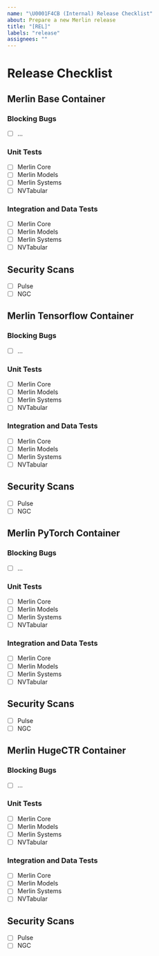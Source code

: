```yaml
---
name: "\U0001F4CB (Internal) Release Checklist"
about: Prepare a new Merlin release
title: "[REL]"
labels: "release"
assignees: ""
---
```


# Release Checklist

<!-- Please add the release date and Merlin version here. -->

## Merlin Base Container

### Blocking Bugs

- [ ] ...

### Unit Tests

- [ ] Merlin Core
- [ ] Merlin Models
- [ ] Merlin Systems
- [ ] NVTabular

### Integration and Data Tests

- [ ] Merlin Core
- [ ] Merlin Models
- [ ] Merlin Systems
- [ ] NVTabular

## Security Scans

- [ ] Pulse
- [ ] NGC

## Merlin Tensorflow Container

### Blocking Bugs

- [ ] ...

### Unit Tests

- [ ] Merlin Core
- [ ] Merlin Models
- [ ] Merlin Systems
- [ ] NVTabular

### Integration and Data Tests

- [ ] Merlin Core
- [ ] Merlin Models
- [ ] Merlin Systems
- [ ] NVTabular

## Security Scans

- [ ] Pulse
- [ ] NGC

## Merlin PyTorch Container

### Blocking Bugs

- [ ] ...

### Unit Tests

- [ ] Merlin Core
- [ ] Merlin Models
- [ ] Merlin Systems
- [ ] NVTabular

### Integration and Data Tests

- [ ] Merlin Core
- [ ] Merlin Models
- [ ] Merlin Systems
- [ ] NVTabular

## Security Scans

- [ ] Pulse
- [ ] NGC

## Merlin HugeCTR Container

### Blocking Bugs

- [ ] ...

### Unit Tests

- [ ] Merlin Core
- [ ] Merlin Models
- [ ] Merlin Systems
- [ ] NVTabular

### Integration and Data Tests

- [ ] Merlin Core
- [ ] Merlin Models
- [ ] Merlin Systems
- [ ] NVTabular

## Security Scans

- [ ] Pulse
- [ ] NGC

